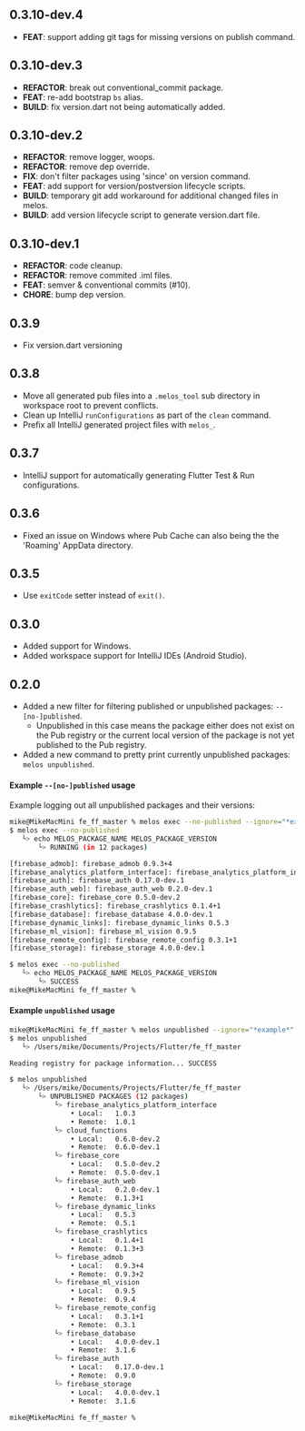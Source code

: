 ## 0.3.10-dev.4

 - **FEAT**: support adding git tags for missing versions on publish command.

## 0.3.10-dev.3

 - **REFACTOR**: break out conventional_commit package.
 - **FEAT**: re-add bootstrap `bs` alias.
 - **BUILD**: fix version.dart not being automatically added.

## 0.3.10-dev.2

 - **REFACTOR**: remove logger, woops.
 - **REFACTOR**: remove dep override.
 - **FIX**: don't filter packages using 'since' on version command.
 - **FEAT**: add support for version/postversion lifecycle scripts.
 - **BUILD**: temporary git add workaround for additional changed files in melos.
 - **BUILD**: add version lifecycle script to generate version.dart file.

## 0.3.10-dev.1

 - **REFACTOR**: code cleanup.
 - **REFACTOR**: remove commited .iml files.
 - **FEAT**: semver & conventional commits (#10).
 - **CHORE**: bump dep version.

## 0.3.9

- Fix version.dart versioning

## 0.3.8

- Move all generated pub files into a `.melos_tool` sub directory in workspace root to prevent conflicts.
- Clean up IntelliJ `runConfigurations` as part of the `clean` command.
- Prefix all IntelliJ generated project files with `melos_`.

## 0.3.7

- IntelliJ support for automatically generating Flutter Test & Run configurations.

## 0.3.6

- Fixed an issue on Windows where Pub Cache can also being the the 'Roaming' AppData directory.

## 0.3.5

- Use `exitCode` setter instead of `exit()`.

## 0.3.0

- Added support for Windows.
- Added workspace support for IntelliJ IDEs (Android Studio).

## 0.2.0

- Added a new filter for filtering published or unpublished packages: `--[no-]published`.
  - Unpublished in this case means the package either does not exist on the Pub registry or the current local version of the package is not yet published to the Pub registry.
- Added a new command to pretty print currently unpublished packages: `melos unpublished`.

#### Example `--[no-]published` usage

Example logging out all unpublished packages and their versions:

```bash
mike@MikeMacMini fe_ff_master % melos exec --no-published --ignore="*example*" -- echo MELOS_PACKAGE_NAME MELOS_PACKAGE_VERSION
$ melos exec --no-published
   └> echo MELOS_PACKAGE_NAME MELOS_PACKAGE_VERSION
       └> RUNNING (in 12 packages)

[firebase_admob]: firebase_admob 0.9.3+4
[firebase_analytics_platform_interface]: firebase_analytics_platform_interface 1.0.3
[firebase_auth]: firebase_auth 0.17.0-dev.1
[firebase_auth_web]: firebase_auth_web 0.2.0-dev.1
[firebase_core]: firebase_core 0.5.0-dev.2
[firebase_crashlytics]: firebase_crashlytics 0.1.4+1
[firebase_database]: firebase_database 4.0.0-dev.1
[firebase_dynamic_links]: firebase_dynamic_links 0.5.3
[firebase_ml_vision]: firebase_ml_vision 0.9.5
[firebase_remote_config]: firebase_remote_config 0.3.1+1
[firebase_storage]: firebase_storage 4.0.0-dev.1

$ melos exec --no-published
   └> echo MELOS_PACKAGE_NAME MELOS_PACKAGE_VERSION
       └> SUCCESS
mike@MikeMacMini fe_ff_master %
```

#### Example `unpublished` usage

```bash
mike@MikeMacMini fe_ff_master % melos unpublished --ignore="*example*"
$ melos unpublished
   └> /Users/mike/Documents/Projects/Flutter/fe_ff_master

Reading registry for package information... SUCCESS

$ melos unpublished
   └> /Users/mike/Documents/Projects/Flutter/fe_ff_master
       └> UNPUBLISHED PACKAGES (12 packages)
           └> firebase_analytics_platform_interface
               • Local:   1.0.3
               • Remote:  1.0.1
           └> cloud_functions
               • Local:   0.6.0-dev.2
               • Remote:  0.6.0-dev.1
           └> firebase_core
               • Local:   0.5.0-dev.2
               • Remote:  0.5.0-dev.1
           └> firebase_auth_web
               • Local:   0.2.0-dev.1
               • Remote:  0.1.3+1
           └> firebase_dynamic_links
               • Local:   0.5.3
               • Remote:  0.5.1
           └> firebase_crashlytics
               • Local:   0.1.4+1
               • Remote:  0.1.3+3
           └> firebase_admob
               • Local:   0.9.3+4
               • Remote:  0.9.3+2
           └> firebase_ml_vision
               • Local:   0.9.5
               • Remote:  0.9.4
           └> firebase_remote_config
               • Local:   0.3.1+1
               • Remote:  0.3.1
           └> firebase_database
               • Local:   4.0.0-dev.1
               • Remote:  3.1.6
           └> firebase_auth
               • Local:   0.17.0-dev.1
               • Remote:  0.9.0
           └> firebase_storage
               • Local:   4.0.0-dev.1
               • Remote:  3.1.6

mike@MikeMacMini fe_ff_master %
```
